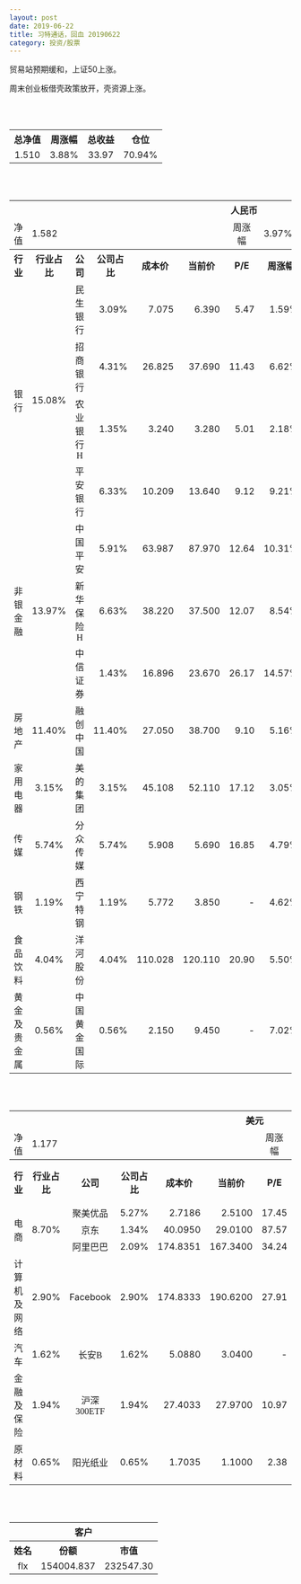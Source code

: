 ```yaml
---
layout: post
date: 2019-06-22
title: 习特通话，回血 20190622
category: 投资/股票
---
```


贸易站预期缓和，上证50上涨。

周末创业板借壳政策放开，壳资源上涨。

<br/>
<br/>

<table cellspacing="0" border="0">
	<tr>
		<th height="21" align="center"><font face="Noto Sans CJK SC Regular">总净值</font></th>
		<th align="center"><font face="Noto Sans CJK SC Regular">周涨幅</font></th>
		<th align="center"><font face="Noto Sans CJK SC Regular">总收益</font></th>
		<th align="center"><font face="Noto Sans CJK SC Regular">仓位</font></th>
	</tr>
	<tr>
		<td height="17" align="center" sdval="1.51" sdnum="1033;0;0.000">1.510</td>
		<td align="center" sdval="0.0388" sdnum="1033;0;0.00%">3.88%</td>
		<td align="center" sdval="33.97" sdnum="1033;0;0.00">33.97</td>
		<td align="center" sdval="0.7094" sdnum="1033;0;0.00%">70.94%</td>
	</tr>
</table>
<br />
<br />
<table>
	<tr>
		<th colspan="12"  height="21" align="center" valign="middle"><font face="Noto Sans CJK SC Regular">人民币</font></th>
		</tr>
	<tr>
		<td height="17" align="center"><font face="Noto Sans CJK SC Regular">净值</font></td>
		<td colspan="5"  align="left" valign="middle" sdval="1.582" sdnum="1033;">1.582</td>
		<td align="center"><font face="Noto Sans CJK SC Regular">周涨幅</font></td>
		<td colspan="5"  align="left" valign="middle" sdval="0.0397" sdnum="1033;0;0.00%">3.97%</td>
		</tr>
	<tr>
		<th height="21" align="center" valign="middle"><font face="Noto Sans CJK SC Regular">行业</font></th>
		<th align="center" valign="middle"><font face="Noto Sans CJK SC Regular">行业占比</font></th>
		<th align="center"><font face="Noto Sans CJK SC Regular">公司</font></th>
		<th align="center"><font face="Noto Sans CJK SC Regular">公司占比</font></th>
		<th align="center"><font face="Noto Sans CJK SC Regular">成本价</font></th>
		<th align="center"><font face="Noto Sans CJK SC Regular">当前价</font></th>
		<th align="center">P/E</th>
		<th align="center"><font face="Noto Sans CJK SC Regular">周涨幅</font></th>
		<th align="center"><font face="Noto Sans CJK SC Regular">总涨幅</font></th>
		<th align="left"><font face="Noto Sans CJK SC Regular">下一阶梯</font></th>
		<th align="left"><font face="Noto Sans CJK SC Regular">浮动止损价</font></th>
		<th align="center"><font face="Noto Sans CJK SC Regular">止损价</font></th>
	</tr>
	<tr>
		<td rowspan="4"  height="72" align="center" valign="middle"><font face="Noto Sans CJK SC Regular">银行</font></td>
		<td rowspan="4"  align="center" valign="middle" sdval="0.1508" sdnum="1033;0;0.00%">15.08%</td>
		<td align="center"><font face="Noto Sans CJK SC Regular">民生银行</font></td>
		<td align="right" sdval="0.0309" sdnum="1033;0;0.00%">3.09%</td>
		<td align="right" sdval="7.075" sdnum="1033;0;0.000">7.075</td>
		<td align="right" sdval="6.39" sdnum="1033;0;0.000">6.390</td>
		<td align="right" sdval="5.47" sdnum="1033;0;0.00">5.47</td>
		<td align="right" sdval="0.0159" sdnum="1033;0;0.00%">1.59%</td>
		<td align="right" bgcolor="#CCFFCC" sdval="-0.0982197879858658" sdnum="1033;0;0.00%"><font color="#006600">-9.82%</font></td>
		<td align="right" sdval="8.84375" sdnum="1033;0;0.000">8.844</td>
		<td align="right" sdval="0" sdnum="1033;0;0.000">0.000</td>
		<td align="right" sdval="0" sdnum="1033;0;0.000">0.000</td>
	</tr>
	<tr>
		<td align="center"><font face="Noto Sans CJK SC Regular">招商银行</font></td>
		<td align="right" sdval="0.0431" sdnum="1033;0;0.00%">4.31%</td>
		<td align="right" sdval="26.825" sdnum="1033;0;0.000">26.825</td>
		<td align="right" sdval="37.69" sdnum="1033;0;0.000">37.690</td>
		<td align="right" sdval="11.43" sdnum="1033;0;0.00">11.43</td>
		<td align="right" sdval="0.0662" sdnum="1033;0;0.00%">6.62%</td>
		<td align="right" bgcolor="#FFCCCC" sdval="0.403632618825722" sdnum="1033;0;0.00%"><font color="#CC0000">40.36%</font></td>
		<td align="right" bgcolor="#CCFFCC" sdval="41.9140625" sdnum="1033;0;0.000"><font color="#006600">41.914</font></td>
		<td align="right" bgcolor="#FFCCCC" sdval="30.84875" sdnum="1033;0;0.000"><font color="#CC0000">30.849</font></td>
		<td align="right" bgcolor="#FFCCCC" sdval="30.849" sdnum="1033;0;0.000"><font color="#CC0000">30.849</font></td>
	</tr>
	<tr>
		<td align="center"><font face="Noto Sans CJK SC Regular">农业银行H</font></td>
		<td align="right" sdval="0.0135" sdnum="1033;0;0.00%">1.35%</td>
		<td align="right" sdval="3.24" sdnum="1033;0;0.000">3.240</td>
		<td align="right" sdval="3.28" sdnum="1033;0;0.000">3.280</td>
		<td align="right" sdval="5.01" sdnum="1033;0;0.00">5.01</td>
		<td align="right" sdval="0.0218" sdnum="1033;0;0.00%">2.18%</td>
		<td align="right" bgcolor="#FFCCCC" sdval="0.0109456790123457" sdnum="1033;0;0.00%"><font color="#CC0000">1.09%</font></td>
		<td align="right" sdval="4.05" sdnum="1033;0;0.000">4.050</td>
		<td align="right" sdval="0" sdnum="1033;0;0.000">0.000</td>
		<td align="right" sdval="0" sdnum="1033;0;0.000">0.000</td>
	</tr>
	<tr>
		<td align="center"><font face="Noto Sans CJK SC Regular">平安银行</font></td>
		<td align="right" sdval="0.0633" sdnum="1033;0;0.00%">6.33%</td>
		<td align="right" sdval="10.209" sdnum="1033;0;0.000">10.209</td>
		<td align="right" sdval="13.64" sdnum="1033;0;0.000">13.640</td>
		<td align="right" sdval="9.12" sdnum="1033;0;0.00">9.12</td>
		<td align="right" sdval="0.0921" sdnum="1033;0;0.00%">9.21%</td>
		<td align="right" bgcolor="#FFCCCC" sdval="0.334676011362523" sdnum="1033;0;0.00%"><font color="#CC0000">33.47%</font></td>
		<td align="right" bgcolor="#CCFFCC" sdval="15.9515625" sdnum="1033;0;0.000"><font color="#006600">15.952</font></td>
		<td align="right" bgcolor="#FFCCCC" sdval="11.74035" sdnum="1033;0;0.000"><font color="#CC0000">11.740</font></td>
		<td align="right" bgcolor="#FFCCCC" sdval="11.74" sdnum="1033;0;0.000"><font color="#CC0000">11.740</font></td>
	</tr>
	<tr>
		<td rowspan="3"  height="52" align="center" valign="middle"><font face="Noto Sans CJK SC Regular">非银金融</font></td>
		<td rowspan="3"  align="center" valign="middle" sdval="0.1397" sdnum="1033;0;0.00%">13.97%</td>
		<td align="center"><font face="Noto Sans CJK SC Regular">中国平安</font></td>
		<td align="right" sdval="0.0591" sdnum="1033;0;0.00%">5.91%</td>
		<td align="right" sdval="63.987" sdnum="1033;0;0.000">63.987</td>
		<td align="right" sdval="87.97" sdnum="1033;0;0.000">87.970</td>
		<td align="right" sdval="12.64" sdnum="1033;0;0.00">12.64</td>
		<td align="right" sdval="0.1031" sdnum="1033;0;0.00%">10.31%</td>
		<td align="right" bgcolor="#FFCCCC" sdval="0.373410508384515" sdnum="1033;0;0.00%"><font color="#CC0000">37.34%</font></td>
		<td align="right" bgcolor="#CCFFCC" sdval="99.9796875" sdnum="1033;0;0.000"><font color="#006600">99.980</font></td>
		<td align="right" bgcolor="#FFCCCC" sdval="73.58505" sdnum="1033;0;0.000"><font color="#CC0000">73.585</font></td>
		<td align="right" bgcolor="#FFCCCC" sdval="73.585" sdnum="1033;0;0.000"><font color="#CC0000">73.585</font></td>
	</tr>
	<tr>
		<td align="center"><font face="Noto Sans CJK SC Regular">新华保险H</font></td>
		<td align="right" sdval="0.0663" sdnum="1033;0;0.00%">6.63%</td>
		<td align="right" sdval="38.22" sdnum="1033;0;0.000">38.220</td>
		<td align="right" sdval="37.5" sdnum="1033;0;0.000">37.500</td>
		<td align="right" sdval="12.07" sdnum="1033;0;0.00">12.07</td>
		<td align="right" sdval="0.0854" sdnum="1033;0;0.00%">8.54%</td>
		<td align="right" bgcolor="#CCFFCC" sdval="-0.0202383045525903" sdnum="1033;0;0.00%"><font color="#006600">-2.02%</font></td>
		<td align="right" sdval="47.775" sdnum="1033;0;0.000">47.775</td>
		<td align="right" sdval="0" sdnum="1033;0;0.000">0.000</td>
		<td align="right" sdval="0" sdnum="1033;0;0.000">0.000</td>
	</tr>
	<tr>
		<td align="center"><font face="Noto Sans CJK SC Regular">中信证券</font></td>
		<td align="right" sdval="0.0143" sdnum="1033;0;0.00%">1.43%</td>
		<td align="right" sdval="16.896" sdnum="1033;0;0.000">16.896</td>
		<td align="right" sdval="23.67" sdnum="1033;0;0.000">23.670</td>
		<td align="right" sdval="26.17" sdnum="1033;0;0.00">26.17</td>
		<td align="right" sdval="0.1457" sdnum="1033;0;0.00%">14.57%</td>
		<td align="right" bgcolor="#FFCCCC" sdval="0.399523295454545" sdnum="1033;0;0.00%"><font color="#CC0000">39.95%</font></td>
		<td align="right" bgcolor="#CCFFCC" sdval="26.4" sdnum="1033;0;0.000"><font color="#006600">26.400</font></td>
		<td align="right" bgcolor="#FFCCCC" sdval="19.4304" sdnum="1033;0;0.000"><font color="#CC0000">19.430</font></td>
		<td align="right" bgcolor="#FFCCCC" sdval="19.43" sdnum="1033;0;0.000"><font color="#CC0000">19.430</font></td>
	</tr>
	<tr>
		<td height="17" align="center" valign="middle"><font face="Noto Sans CJK SC Regular">房地产</font></td>
		<td align="center" valign="middle" sdval="0.114" sdnum="1033;0;0.00%">11.40%</td>
		<td align="center"><font face="Noto Sans CJK SC Regular">融创中国</font></td>
		<td align="right" sdval="0.114" sdnum="1033;0;0.00%">11.40%</td>
		<td align="right" sdval="27.05" sdnum="1033;0;0.000">27.050</td>
		<td align="right" sdval="38.7" sdnum="1033;0;0.000">38.700</td>
		<td align="right" sdval="9.1" sdnum="1033;0;0.00">9.10</td>
		<td align="right" sdval="0.0516" sdnum="1033;0;0.00%">5.16%</td>
		<td align="right" bgcolor="#FFCCCC" sdval="0.429283918669131" sdnum="1033;0;0.00%"><font color="#CC0000">42.93%</font></td>
		<td align="right" bgcolor="#CCFFCC" sdval="42.265625" sdnum="1033;0;0.000"><font color="#006600">42.266</font></td>
		<td align="right" bgcolor="#FFCCCC" sdval="31.1075" sdnum="1033;0;0.000"><font color="#CC0000">31.108</font></td>
		<td align="right" bgcolor="#FFCCCC" sdval="38.884" sdnum="1033;0;0.000"><font color="#CC0000">38.884</font></td>
	</tr>
	<tr>
		<td height="17" align="center" valign="middle"><font face="Noto Sans CJK SC Regular">家用电器</font></td>
		<td align="center" valign="middle" sdval="0.0315" sdnum="1033;0;0.00%">3.15%</td>
		<td align="center"><font face="Noto Sans CJK SC Regular">美的集团</font></td>
		<td align="right" sdval="0.0315" sdnum="1033;0;0.00%">3.15%</td>
		<td align="right" sdval="45.108" sdnum="1033;0;0.000">45.108</td>
		<td align="right" sdval="52.11" sdnum="1033;0;0.000">52.110</td>
		<td align="right" sdval="17.12" sdnum="1033;0;0.00">17.12</td>
		<td align="right" sdval="0.0305" sdnum="1033;0;0.00%">3.05%</td>
		<td align="right" bgcolor="#FFCCCC" sdval="0.153827454110136" sdnum="1033;0;0.00%"><font color="#CC0000">15.38%</font></td>
		<td align="right" sdval="56.385" sdnum="1033;0;0.000">56.385</td>
		<td align="right" sdval="0" sdnum="1033;0;0.000">0.000</td>
		<td align="right" sdval="0" sdnum="1033;0;0.000">0.000</td>
	</tr>
	<tr>
		<td height="17" align="center" valign="middle"><font face="Noto Sans CJK SC Regular">传媒</font></td>
		<td align="center" valign="middle" sdval="0.0574" sdnum="1033;0;0.00%">5.74%</td>
		<td align="center"><font face="Noto Sans CJK SC Regular">分众传媒</font></td>
		<td align="right" sdval="0.0574" sdnum="1033;0;0.00%">5.74%</td>
		<td align="right" sdval="5.908" sdnum="1033;0;0.000">5.908</td>
		<td align="right" sdval="5.69" sdnum="1033;0;0.000">5.690</td>
		<td align="right" sdval="16.85" sdnum="1033;0;0.00">16.85</td>
		<td align="right" sdval="0.0479" sdnum="1033;0;0.00%">4.79%</td>
		<td align="right" bgcolor="#CCFFCC" sdval="-0.0382991198375086" sdnum="1033;0;0.00%"><font color="#006600">-3.83%</font></td>
		<td align="right" sdval="7.385" sdnum="1033;0;0.000">7.385</td>
		<td align="right" sdval="0" sdnum="1033;0;0.000">0.000</td>
		<td align="right" sdval="0" sdnum="1033;0;0.000">0.000</td>
	</tr>
	<tr>
		<td height="17" align="center"><font face="Noto Sans CJK SC Regular">钢铁</font></td>
		<td align="center" valign="middle" sdval="0.0119" sdnum="1033;0;0.00%">1.19%</td>
		<td align="center"><font face="Noto Sans CJK SC Regular">西宁特钢</font></td>
		<td align="right" sdval="0.0119" sdnum="1033;0;0.00%">1.19%</td>
		<td align="right" sdval="5.772" sdnum="1033;0;0.000">5.772</td>
		<td align="right" sdval="3.85" sdnum="1033;0;0.000">3.850</td>
		<td align="right" sdnum="1033;0;0.00">-</td>
		<td align="right" sdval="0.0462" sdnum="1033;0;0.00%">4.62%</td>
		<td align="right" bgcolor="#CCFFCC" sdval="-0.334386832986833" sdnum="1033;0;0.00%"><font color="#006600">-33.44%</font></td>
		<td align="right" sdval="7.215" sdnum="1033;0;0.000">7.215</td>
		<td align="right" sdval="0" sdnum="1033;0;0.000">0.000</td>
		<td align="right" sdval="0" sdnum="1033;0;0.000">0.000</td>
	</tr>
	<tr>
		<td height="17" align="center" valign="middle"><font face="Noto Sans CJK SC Regular">食品饮料</font></td>
		<td align="center" valign="middle" sdval="0.0404" sdnum="1033;0;0.00%">4.04%</td>
		<td align="center"><font face="Noto Sans CJK SC Regular">洋河股份</font></td>
		<td align="right" sdval="0.0404" sdnum="1033;0;0.00%">4.04%</td>
		<td align="right" sdval="110.028" sdnum="1033;0;0.000">110.028</td>
		<td align="right" sdval="120.11" sdnum="1033;0;0.000">120.110</td>
		<td align="right" sdval="20.9" sdnum="1033;0;0.00">20.90</td>
		<td align="right" sdval="0.055" sdnum="1033;0;0.00%">5.50%</td>
		<td align="right" bgcolor="#FFCCCC" sdval="0.0902312211437089" sdnum="1033;0;0.00%"><font color="#CC0000">9.02%</font></td>
		<td align="right" sdval="137.535" sdnum="1033;0;0.000">137.535</td>
		<td align="right" sdval="0" sdnum="1033;0;0.000">0.000</td>
		<td align="right" sdval="0" sdnum="1033;0;0.000">0.000</td>
	</tr>
	<tr>
		<td height="17" align="center"><font face="Noto Sans CJK SC Regular">黄金及贵金属</font></td>
		<td align="center" valign="middle" sdval="0.0056" sdnum="1033;0;0.00%">0.56%</td>
		<td align="center"><font face="Noto Sans CJK SC Regular">中国黄金国际</font></td>
		<td align="right" sdval="0.0056" sdnum="1033;0;0.00%">0.56%</td>
		<td align="right" sdval="2.15" sdnum="1033;0;0.000">2.150</td>
		<td align="right" sdval="9.45" sdnum="1033;0;0.000">9.450</td>
		<td align="right" sdnum="1033;0;0.00">-</td>
		<td align="right" sdval="0.0702" sdnum="1033;0;0.00%">7.02%</td>
		<td align="right" bgcolor="#FFCCCC" sdval="3.3939488372093" sdnum="1033;0;0.00%"><font color="#CC0000">339.39%</font></td>
		<td align="right" bgcolor="#CCFFCC" sdval="10.2519989013672" sdnum="1033;0;0.000"><font color="#006600">10.252</font></td>
		<td align="right" bgcolor="#FFCCCC" sdval="7.54547119140625" sdnum="1033;0;0.000"><font color="#CC0000">7.545</font></td>
		<td align="right" sdval="0" sdnum="1033;0;0.000">0.000</td>
	</tr>
</table>
<br />
<br />
<table>
	<tr>
		<th colspan="12"  height="21" align="center" valign="middle"><font face="Noto Sans CJK SC Regular">美元</font></th>
		</tr>
	<tr>
		<td height="17" align="center"><font face="Noto Sans CJK SC Regular">净值</font></td>
		<td colspan="5"  align="left" valign="middle" sdval="1.177" sdnum="1033;">1.177</td>
		<td align="center"><font face="Noto Sans CJK SC Regular">周涨幅</font></td>
		<td colspan="5"  align="left" valign="middle" sdval="0.0403" sdnum="1033;0;0.00%">4.03%</td>
		</tr>
	<tr>
		<th height="22" align="center" valign="middle"><font face="Noto Sans CJK SC Regular">行业</font></th>
		<th align="center" valign="middle"><font face="Noto Sans CJK SC Regular">行业占比</font></th>
		<th align="center"><font face="Noto Sans CJK SC Regular">公司</font></th>
		<th align="center"><font face="Noto Sans CJK SC Regular">公司占比</font></th>
		<th align="center"><font face="Noto Sans CJK SC Regular">成本价</font></th>
		<th align="center"><font face="Noto Sans CJK SC Regular">当前价</font></th>
		<th align="center">P/E</th>
		<th align="center"><font face="Noto Sans CJK SC Regular">周涨幅</font></th>
		<th align="center"><font face="Noto Sans CJK SC Regular">总涨幅</font></th>
		<th align="left"><font face="Noto Sans CJK SC Regular">下一阶梯</font></th>
		<th align="left"><font face="Noto Sans CJK SC Regular">浮动止损价</font></th>
		<th align="center"><font face="Noto Sans CJK SC Regular">止损价</font></th>
	</tr>
	<tr>
		<td rowspan="3"  height="51" align="center" valign="middle"><font face="Noto Sans CJK SC Regular">电商</font></td>
		<td rowspan="3"  align="center" valign="middle" sdval="0.087" sdnum="1033;0;0.00%">8.70%</td>
		<td align="center" sdnum="1033;0;0.00%"><font face="Noto Sans CJK SC Regular">聚美优品</font></td>
		<td align="right" sdval="0.0527" sdnum="1033;0;0.00%">5.27%</td>
		<td align="right" sdval="2.7186" sdnum="1033;0;0.0000">2.7186</td>
		<td align="right" sdval="2.51" sdnum="1033;0;0.0000">2.5100</td>
		<td align="right" sdval="17.45" sdnum="1033;0;0.00">17.45</td>
		<td align="right" sdval="-0.004" sdnum="1033;0;0.00%">-0.40%</td>
		<td align="right" bgcolor="#CCFFCC" sdval="-0.0781306701978961" sdnum="1033;0;0.00%"><font color="#006600">-7.81%</font></td>
		<td align="right" sdval="3.39825" sdnum="1033;0;0.000">3.398</td>
		<td align="right" sdval="0" sdnum="1033;0;0.000">0.000</td>
		<td align="right" sdval="0" sdnum="1033;0;0.000">0.000</td>
	</tr>
	<tr>
		<td align="center" sdnum="1033;0;0.00%"><font face="Noto Sans CJK SC Regular">京东</font></td>
		<td align="right" sdval="0.0134" sdnum="1033;0;0.00%">1.34%</td>
		<td align="right" sdval="40.095" sdnum="1033;0;0.0000">40.0950</td>
		<td align="right" sdval="29.01" sdnum="1033;0;0.0000">29.0100</td>
		<td align="right" sdval="87.57" sdnum="1033;0;0.00">87.57</td>
		<td align="right" sdval="0.0743" sdnum="1033;0;0.00%">7.43%</td>
		<td align="right" bgcolor="#CCFFCC" sdval="-0.277868387579499" sdnum="1033;0;0.00%"><font color="#006600">-27.79%</font></td>
		<td align="right" sdval="50.11875" sdnum="1033;0;0.000">50.119</td>
		<td align="right" sdval="0" sdnum="1033;0;0.000">0.000</td>
		<td align="right" sdval="0" sdnum="1033;0;0.000">0.000</td>
	</tr>
	<tr>
		<td align="center" sdnum="1033;0;0.00%"><font face="Noto Sans CJK SC Regular">阿里巴巴</font></td>
		<td align="right" sdval="0.0209" sdnum="1033;0;0.00%">2.09%</td>
		<td align="right" sdval="174.8351" sdnum="1033;0;0.0000">174.8351</td>
		<td align="right" sdval="167.34" sdnum="1033;0;0.0000">167.3400</td>
		<td align="right" sdval="34.24" sdnum="1033;0;0.00">34.24</td>
		<td align="right" sdval="0.0598" sdnum="1033;0;0.00%">5.98%</td>
		<td align="right" bgcolor="#CCFFCC" sdval="-0.0442695382105768" sdnum="1033;0;0.00%"><font color="#006600">-4.43%</font></td>
		<td align="right" sdval="218.543875" sdnum="1033;0;0.000">218.544</td>
		<td align="right" sdval="0" sdnum="1033;0;0.000">0.000</td>
		<td align="right" sdval="0" sdnum="1033;0;0.000">0.000</td>
	</tr>
	<tr>
		<td height="17" align="center"><font face="Noto Sans CJK SC Regular">计算机及网络</font></td>
		<td align="center" sdval="0.029" sdnum="1033;0;0.00%">2.90%</td>
		<td align="center" sdnum="1033;0;0.00%">Facebook</td>
		<td align="right" sdval="0.029" sdnum="1033;0;0.00%">2.90%</td>
		<td align="right" sdval="174.8333" sdnum="1033;0;0.0000">174.8333</td>
		<td align="right" sdval="190.62" sdnum="1033;0;0.0000">190.6200</td>
		<td align="right" sdval="27.91" sdnum="1033;0;0.00">27.91</td>
		<td align="right" sdval="0.0541" sdnum="1033;0;0.00%">5.41%</td>
		<td align="right" bgcolor="#FFCCCC" sdval="0.0888957274157725" sdnum="1033;0;0.00%"><font color="#CC0000">8.89%</font></td>
		<td align="right" sdval="218.541625" sdnum="1033;0;0.000">218.542</td>
		<td align="right" sdval="0" sdnum="1033;0;0.000">0.000</td>
		<td align="right" sdval="0" sdnum="1033;0;0.000">0.000</td>
	</tr>
	<tr>
		<td height="22" align="center" valign="middle"><font face="Noto Sans CJK SC Regular">汽车</font></td>
		<td align="center" sdval="0.0162" sdnum="1033;0;0.00%">1.62%</td>
		<td align="center" sdnum="1033;0;0.00%"><font face="Noto Sans CJK SC Regular">长安B</font></td>
		<td align="right" sdval="0.0162" sdnum="1033;0;0.00%">1.62%</td>
		<td align="right" sdval="5.088" sdnum="1033;0;0.0000">5.0880</td>
		<td align="right" sdval="3.04" sdnum="1033;0;0.0000">3.0400</td>
		<td align="right" sdnum="1033;0;0.00">-</td>
		<td align="right" sdval="0.0236" sdnum="1033;0;0.00%">2.36%</td>
		<td align="right" bgcolor="#CCFFCC" sdval="-0.40391572327044" sdnum="1033;0;0.00%"><font color="#006600">-40.39%</font></td>
		<td align="right" sdval="6.36" sdnum="1033;0;0.000">6.360</td>
		<td align="right" sdval="0" sdnum="1033;0;0.000">0.000</td>
		<td align="right" sdval="0" sdnum="1033;0;0.000">0.000</td>
	</tr>
	<tr>
		<td height="22" align="center"><font face="Noto Sans CJK SC Regular"> 金融及保险</font></td>
		<td align="center" sdval="0.0194" sdnum="1033;0;0.00%">1.94%</td>
		<td align="center" sdnum="1033;0;0.00%"><font face="Noto Sans CJK SC Regular">沪深300ETF</font></td>
		<td align="right" sdval="0.0194" sdnum="1033;0;0.00%">1.94%</td>
		<td align="right" sdval="27.4033" sdnum="1033;0;0.0000">27.4033</td>
		<td align="right" sdval="27.97" sdnum="1033;0;0.0000">27.9700</td>
		<td align="right" sdval="10.97" sdnum="1033;0;0.00">10.97</td>
		<td align="right" sdval="0.0594" sdnum="1033;0;0.00%">5.94%</td>
		<td align="right" bgcolor="#FFCCCC" sdval="0.0192799910959627" sdnum="1033;0;0.00%"><font color="#CC0000">1.93%</font></td>
		<td align="right" sdval="34.254125" sdnum="1033;0;0.000">34.254</td>
		<td align="right" sdval="0" sdnum="1033;0;0.000">0.000</td>
		<td align="right" sdval="0" sdnum="1033;0;0.000">0.000</td>
	</tr>
	<tr>
		<td height="17" align="center"><font face="Noto Sans CJK SC Regular">原材料</font></td>
		<td align="center" sdval="0.0065" sdnum="1033;0;0.00%">0.65%</td>
		<td align="center" sdnum="1033;0;0.00%"><font face="Noto Sans CJK SC Regular">阳光纸业</font></td>
		<td align="right" sdval="0.0065" sdnum="1033;0;0.00%">0.65%</td>
		<td align="right" sdval="1.7035" sdnum="1033;0;0.0000">1.7035</td>
		<td align="right" sdval="1.1" sdnum="1033;0;0.0000">1.1000</td>
		<td align="right" sdval="2.38" sdnum="1033;0;0.00">2.38</td>
		<td align="right" sdval="0.0784" sdnum="1033;0;0.00%">7.84%</td>
		<td align="right" bgcolor="#CCFFCC" sdval="-0.355670619313179" sdnum="1033;0;0.00%"><font color="#006600">-35.57%</font></td>
		<td align="right" sdval="2.129375" sdnum="1033;0;0.000">2.129</td>
		<td align="right" sdval="0" sdnum="1033;0;0.000">0.000</td>
		<td align="right" sdval="0" sdnum="1033;0;0.000">0.000</td>
	</tr>
</table>
<br />
<br />
<table>
	<tr>
		<th colspan="12"  height="21" align="center" valign="middle"><font face="Noto Sans CJK SC Regular">客户</font></th>
		</tr>
	<tr>
		<th height="22" align="center"><font face="Noto Sans CJK SC Regular">姓名</font></th>
		<th align="center"><font face="Noto Sans CJK SC Regular">份额</font></th>
		<th align="center"><font face="Noto Sans CJK SC Regular">市值</font></th>
	</tr>
	<tr>
		<td height="17" align="center">flx</td>
		<td align="center" sdval="154004.837" sdnum="1033;">154004.837</td>
		<td align="center" sdval="232547.30387" sdnum="1033;0;0.00">232547.30</td>
	</tr>
</table>
